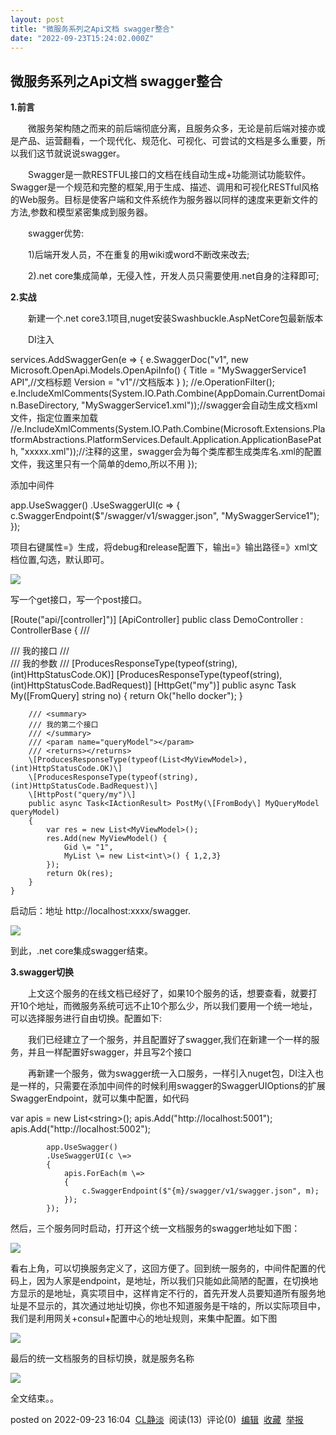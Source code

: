 ```yaml
---
layout: post
title: "微服务系列之Api文档 swagger整合"
date: "2022-09-23T15:24:02.000Z"
---
```

微服务系列之Api文档 swagger整合
---------------------

**1.前言**

　　微服务架构随之而来的前后端彻底分离，且服务众多，无论是前后端对接亦或是产品、运营翻看，一个现代化、规范化、可视化、可尝试的文档是多么重要，所以我们这节就说说swagger。

　　Swagger是一款RESTFUL接口的文档在线自动生成+功能测试功能软件。Swagger是一个规范和完整的框架,用于生成、描述、调用和可视化RESTful风格的Web服务。目标是使客户端和文件系统作为服务器以同样的速度来更新文件的方法,参数和模型紧密集成到服务器。

　　swagger优势:

　　1)后端开发人员，不在重复的用wiki或word不断改来改去;

　　2).net core集成简单，无侵入性，开发人员只需要使用.net自身的注释即可;

**2.实战**

　　新建一个.net core3.1项目,nuget安装Swashbuckle.AspNetCore包最新版本

　　DI注入

 services.AddSwaggerGen(e =>
            {
                e.SwaggerDoc("v1",
                    new Microsoft.OpenApi.Models.OpenApiInfo()
                    {
                        Title \= "MySwaggerService1 API",//文档标题
                        Version \= "v1"//文档版本
                    }
                    );
                //e.OperationFilter<AddAuthTokenFilter>();
                e.IncludeXmlComments(System.IO.Path.Combine(AppDomain.CurrentDomain.BaseDirectory, "MySwaggerService1.xml"));//swagger会自动生成文档xml文件，指定位置来加载
                //e.IncludeXmlComments(System.IO.Path.Combine(Microsoft.Extensions.PlatformAbstractions.PlatformServices.Default.Application.ApplicationBasePath, "xxxxx.xml"));//注释的这里，swagger会为每个类库都生成类库名.xml的配置文件，我这里只有一个简单的demo,所以不用
            });

添加中间件

app.UseSwagger()
               .UseSwaggerUI(c \=>
               {
                   c.SwaggerEndpoint($"/swagger/v1/swagger.json", "MySwaggerService1");
               });

项目右键属性=》生成，将debug和release配置下，输出=》输出路径=》xml文档位置,勾选，默认即可。

![](https://img2022.cnblogs.com/blog/846824/202209/846824-20220923154205765-265124058.png)

写一个get接口，写一个post接口。

  \[Route("api/\[controller\]")\]
    \[ApiController\]
    public class DemoController : ControllerBase
    {
        /// <summary>
        /// 我的接口
        /// </summary>
        /// <param name="no">我的参数</param>
        /// <returns></returns>
        \[ProducesResponseType(typeof(string), (int)HttpStatusCode.OK)\]
        \[ProducesResponseType(typeof(string), (int)HttpStatusCode.BadRequest)\]
        \[HttpGet("my")\]
        public async Task<IActionResult> My(\[FromQuery\] string no)
        {
            return Ok("hello docker");
        }

        /// <summary>
        /// 我的第二个接口
        /// </summary>
        /// <param name="queryModel"></param>
        /// <returns></returns>
        \[ProducesResponseType(typeof(List<MyViewModel>), (int)HttpStatusCode.OK)\]
        \[ProducesResponseType(typeof(string), (int)HttpStatusCode.BadRequest)\]
        \[HttpPost("query/my")\]
        public async Task<IActionResult> PostMy(\[FromBody\] MyQueryModel queryModel)
        {
            var res = new List<MyViewModel>();
            res.Add(new MyViewModel() { 
                Gid \= "1",
                MyList \= new List<int\>() { 1,2,3}
            });
            return Ok(res);
        }
    }

启动后：地址 http://localhost:xxxx/swagger.

![](https://img2022.cnblogs.com/blog/846824/202209/846824-20220923154603703-563682372.png)

到此，.net core集成swagger结束。

**3.swagger切换**

　　上文这个服务的在线文档已经好了，如果10个服务的话，想要查看，就要打开10个地址，而微服务系统可远不止10个那么少，所以我们要用一个统一地址，可以选择服务进行自由切换。配置如下:

　　我们已经建立了一个服务，并且配置好了swagger,我们在新建一个一样的服务，并且一样配置好swagger，并且写2个接口

　　再新建一个服务，做为swagger统一入口服务，一样引入nuget包，DI注入也是一样的，只需要在添加中间件的时候利用swagger的SwaggerUIOptions的扩展SwaggerEndpoint，就可以集中配置，如代码

 var apis = new List<string\>();
            apis.Add("http://localhost:5001");
            apis.Add("http://localhost:5002");
           
            app.UseSwagger()
            .UseSwaggerUI(c \=>
            {
                apis.ForEach(m \=>
                {
                    c.SwaggerEndpoint($"{m}/swagger/v1/swagger.json", m);
                });
            });

然后，三个服务同时启动，打开这个统一文档服务的swagger地址如下图：

![](https://img2022.cnblogs.com/blog/846824/202209/846824-20220923155511749-1833987814.png)

看右上角，可以切换服务定义了，这回方便了。回到统一服务的，中间件配置的代码上，因为人家是endpoint，是地址，所以我们只能如此简陋的配置，在切换地方显示的是地址，真实项目中，这样肯定不行的，首先开发人员要知道所有服务地址是不显示的，其次通过地址切换，你也不知道服务是干啥的，所以实际项目中，我们是利用网关+consul+配置中心的地址规则，来集中配置。如下图

![](https://img2022.cnblogs.com/blog/846824/202209/846824-20220923160134007-1152156529.png)

最后的统一文档服务的目标切换，就是服务名称

![](https://img2022.cnblogs.com/blog/846824/202209/846824-20220923160333445-2005465955.png)

全文结束。。

posted on 2022-09-23 16:04  [CL静淡](https://www.cnblogs.com/saltlight-wangchao/)  阅读(13)  评论(0)  [编辑](https://i.cnblogs.com/EditPosts.aspx?postid=16723080)  [收藏](javascript:void(0))  [举报](javascript:void(0))